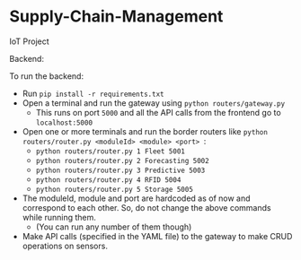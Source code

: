 # Supply-Chain-Management

IoT Project

Backend:

To run the backend:

-   Run `pip install -r requirements.txt`
-   Open a terminal and run the gateway using `python routers/gateway.py`
    -   This runs on port `5000` and all the API calls from the frontend go to `localhost:5000`
-   Open one or more terminals and run the border routers like `python routers/router.py <moduleId> <module> <port> `:
    -   `python routers/router.py 1 Fleet 5001`
    -   `python routers/router.py 2 Forecasting 5002`
    -   `python routers/router.py 3 Predictive 5003`
    -   `python routers/router.py 4 RFID 5004`
    -   `python routers/router.py 5 Storage 5005`
-   The moduleId, module and port are hardcoded as of now and correspond to each other. So, do not change the above commands while running them.
    -   (You can run any number of them though)
-   Make API calls (specified in the YAML file) to the gateway to make CRUD operations on sensors.
